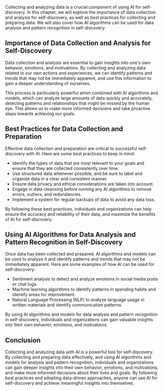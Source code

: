 



Collecting and analyzing data is a crucial component of using AI for self-discovery. In this chapter, we will explore the importance of data collection and analysis for self-discovery, as well as best practices for collecting and preparing data. We will also cover how AI algorithms can be used for data analysis and pattern recognition in self-discovery.

Importance of Data Collection and Analysis for Self-Discovery
-------------------------------------------------------------

Data collection and analysis are essential to gain insights into one's own behavior, emotions, and motivations. By collecting and analyzing data related to our own actions and experiences, we can identify patterns and trends that may not be immediately apparent, and use this information to gain a deeper understanding of ourselves.

This process is particularly powerful when combined with AI algorithms and models, which can analyze large amounts of data quickly and accurately, detecting patterns and relationships that might be missed by the human eye. This allows us to make more informed decisions and take proactive steps towards achieving our goals.

Best Practices for Data Collection and Preparation
--------------------------------------------------

Effective data collection and preparation are critical to successful self-discovery with AI. Here are some best practices to keep in mind:

* Identify the types of data that are most relevant to your goals and ensure that they are collected consistently over time.
* Use structured data whenever possible, and be sure to label and organize data in a clear and consistent manner.
* Ensure data privacy and ethical considerations are taken into account.
* Engage in data cleansing before running any AI algorithms to remove errors, outliers, and redundancies.
* Implement a system for regular backups of data to avoid any data loss.

By following these best practices, individuals and organizations can help ensure the accuracy and reliability of their data, and maximize the benefits of AI for self-discovery.

Using AI Algorithms for Data Analysis and Pattern Recognition in Self-Discovery
-------------------------------------------------------------------------------

Once data has been collected and prepared, AI algorithms and models can be used to analyze it and identify patterns and trends that may not be immediately apparent. Here are some examples of how AI can be used for self-discovery:

* Sentiment analysis to detect and analyze emotions in social media posts or chat logs.
* Machine learning algorithms to identify patterns in spending habits and identify areas for improvement.
* Natural Language Processing (NLP) to analyze language usage in written materials and identify communication patterns.

By using AI algorithms and models for data analysis and pattern recognition in self-discovery, individuals and organizations can gain valuable insights into their own behavior, emotions, and motivations.

Conclusion
----------

Collecting and analyzing data with AI is a powerful tool for self-discovery. By collecting and preparing data effectively, and using AI algorithms and models for analysis and pattern recognition, individuals and organizations can gain deeper insights into their own behavior, emotions, and motivations, and make more informed decisions about their lives and goals. By following best practices and adopting data-driven approaches, anyone can use AI for self-discovery and achieve meaningful insights into themselves.
